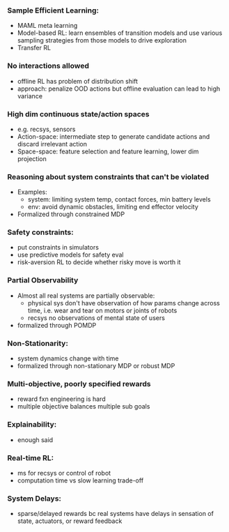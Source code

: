 
### Sample Efficient Learning: 
- MAML meta learning
- Model-based RL: learn ensembles of transition models and use various sampling strategies from those models to drive exploration
- Transfer RL 

### No interactions allowed
- offline RL has problem of distribution shift
- approach: penalize OOD actions but offline evaluation can lead to high variance

### High dim continuous state/action spaces
- e.g. recsys, sensors
- Action-space: intermediate step to generate candidate actions and discard irrelevant action
- Space-space: feature selection and feature learning, lower dim projection

### Reasoning about system constraints that can't be violated
- Examples: 
	- system: limiting system temp, contact forces, min battery levels
	- env: avoid dynamic obstacles, limiting end effector velocity
- Formalized through constrained MDP

### Safety constraints: 
- put constraints in simulators
- use predictive models for safety eval
- risk-aversion RL to decide whether risky move is worth it

### Partial Observability
- Almost all real systems are partially observable: 
	- physical sys don't have observation of how params change across time, i.e. wear and tear on motors or joints of robots
	- recsys no observations of mental state of users
- formalized through POMDP

### Non-Stationarity: 
- system dynamics change with time
- formalized through non-stationary MDP or robust MDP

### Multi-objective, poorly specified rewards
- reward fxn engineering is hard
- multiple objective balances multiple sub goals

### Explainability: 
- enough said

### Real-time RL: 
- ms for recsys or control of robot
- computation time vs slow learning trade-off


### System Delays: 
- sparse/delayed rewards bc real systems have delays in sensation of state, actuators, or reward feedback